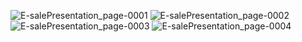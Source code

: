 ![E-salePresentation_page-0001](https://github.com/AritraLikhan/Esale/assets/128929550/d63bd455-14ff-4dde-a697-d63b8be2d1a8)
![E-salePresentation_page-0002](https://github.com/AritraLikhan/Esale/assets/128929550/b2defc9c-d109-4446-a9ba-723e247fcba1)
![E-salePresentation_page-0003](https://github.com/AritraLikhan/Esale/assets/128929550/0a89c598-b8ba-493b-abfa-b869d895a46a)
![E-salePresentation_page-0004](https://github.com/AritraLikhan/Esale/assets/128929550/2b755070-80bf-40b0-a411-3c8a29ebcf50)
